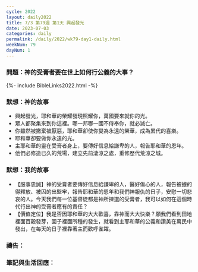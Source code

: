 ```yaml
---
cycle: 2022
layout: daily2022
title: 7/3 第79週 第1天 興起發光
date: 2023-07-03
categories: daily
permalink: /daily/2022/wk79-day1-daily.html
weekNum: 79
dayNum: 1
---
```


### 問題：神的受膏者要在世上如何行公義的大事？

{%- include BibleLinks2022.html -%}

### 默想：神的故事
+ 興起發光，耶和華的榮耀發現照耀你，萬國要來就你的光。
+ 眾人都聚集來到你這裡。哪一邦哪一國不侍奉你，就必滅亡。
+ 你雖然被撇棄被厭惡，耶和華卻使你變為永遠的榮華，成為累代的喜樂。
+ 耶和華卻要做你永遠的光。
+ 主耶和華的靈在受膏者身上，要傳好信息給謙卑的人，報告耶和華的恩年。
+ 他們必修造已久的荒場，建立先前淒涼之處，重修歷代荒涼之城。

### 默想：我的故事
+ 【服事忠誠】神的受膏者要傳好信息給謙卑的人，醫好傷心的人，報告被擄的得釋放、被囚的出監牢，報告耶和華的恩年和我們神報仇的日子，安慰一切悲哀的人。今天我們每一位基督徒都是神所揀選的受膏者，我可以如何在這個時代行出神的受膏者應有的責任？
+ 【價值定位】我是否因耶和華的大大歡喜，靠神而大大快樂？願我們看到田地裡面百穀發芽，園子裡面所種的發生，就看到主耶和華的公義和讚美在萬民中發出，在每天的日子裡靠著主而歡呼雀躍。

### 禱告：

### 筆記與生活回應：
